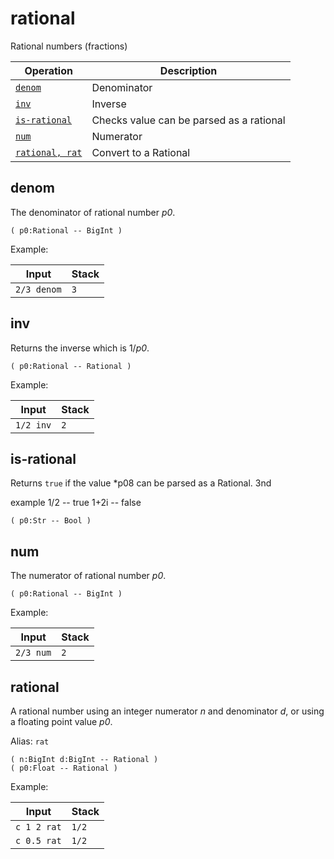<!-- Document generated by "gen-doc"; DO NOT EDIT -->
# rational

Rational numbers (fractions)

| Operation              | Description
|------------------------|---------------
| [`denom`](#denom)      | Denominator
| [`inv`](#inv)          | Inverse
| [`is-rational`](#is-rational) | Checks value can be parsed as a rational
| [`num`](#num)          | Numerator
| [`rational, rat`](#rational) | Convert to a Rational


## denom

The denominator of rational number *p0*.

	( p0:Rational -- BigInt )

Example:

<!-- test: denom -->

| Input       | Stack
|-------------|---------------
| `2/3 denom` | `3` 

## inv

Returns the inverse which is 1/*p0*.

	( p0:Rational -- Rational )

Example:

<!-- test: inv -->

| Input     | Stack
|-----------|---------------
| `1/2 inv` | `2` 

## is-rational

Returns `true` if the value *p08 can be parsed as a Rational.
3nd

example
1/2 -- true
1+2i -- false

	( p0:Str -- Bool )


## num

The numerator of rational number *p0*.

	( p0:Rational -- BigInt )

Example:

<!-- test: num -->

| Input     | Stack
|-----------|---------------
| `2/3 num` | `2` 

## rational

A rational number using an integer numerator *n* and denominator *d*,
or using a floating point value *p0*.

Alias: `rat`

	( n:BigInt d:BigInt -- Rational )
	( p0:Float -- Rational )

Example:

<!-- test: rational -->

| Input       | Stack
|-------------|---------------
| `c 1 2 rat` | `1/2` 
| `c 0.5 rat` | `1/2` 
